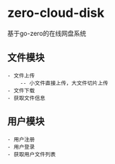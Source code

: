 # zero-cloud-disk
基于go-zero的在线网盘系统

## 文件模块
    - 文件上传
        -- 小文件直接上传，大文件切片上传
    - 文件下载
    - 获取文件信息

## 用户模块
    - 用户注册
    - 用户登录
    - 获取用户文件列表